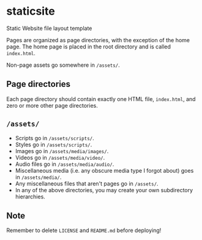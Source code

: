 # staticsite
Static Website file layout template

Pages are organized as page directories, with the exception of the home page.
The home page is placed in the root directory and is called `index.html`.

Non-page assets go somewhere in `/assets/`.

## Page directories
Each page directory should contain exactly one HTML file, `index.html`, and
zero or more other page directories.

## `/assets/`
* Scripts go in `/assets/scripts/`.
* Styles go in `/assets/scripts/`.
* Images go in `/assets/media/images/`.
* Videos go in `/assets/media/video/`.
* Audio files go in `/assets/media/audio/`.
* Miscellaneous media (i.e. any obscure media type I forgot about) goes in `/assets/media/`.
* Any miscellaneous files that aren't pages go in `/assets/`.
* In any of the above directories, you may create your own subdirectory hierarchies.

## Note
Remember to delete `LICENSE` and `README.md` before deploying!
